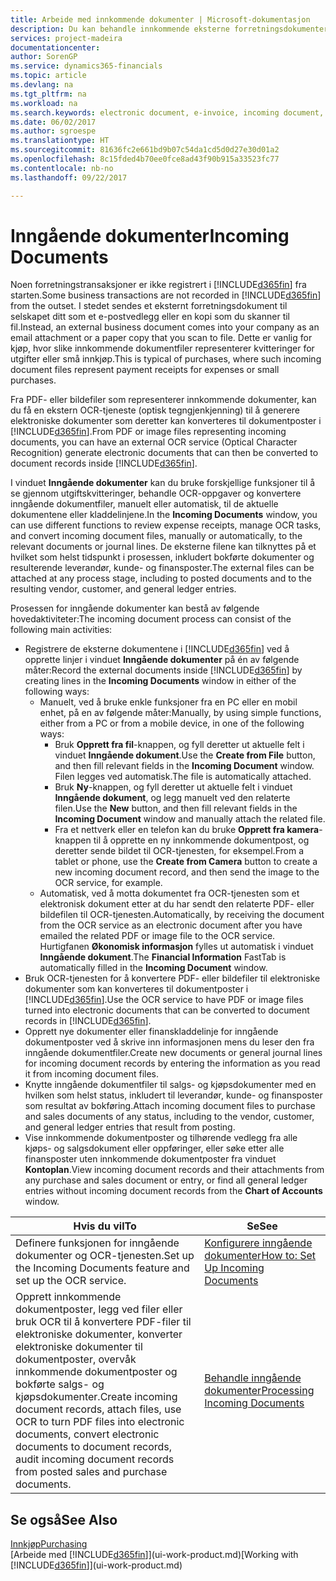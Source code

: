 ```yaml
---
title: Arbeide med innkommende dokumenter | Microsoft-dokumentasjon
description: Du kan behandle innkommende eksterne forretningsdokumenter, for eksempel kvitteringer eller PDF-filer, behandle OCR-oppgaver og konvertere filer til elektroniske dokumenter og poster i Financials.
services: project-madeira
documentationcenter: 
author: SorenGP
ms.service: dynamics365-financials
ms.topic: article
ms.devlang: na
ms.tgt_pltfrm: na
ms.workload: na
ms.search.keywords: electronic document, e-invoice, incoming document, OCR, ecommerce, document exchange, import invoice
ms.date: 06/02/2017
ms.author: sgroespe
ms.translationtype: HT
ms.sourcegitcommit: 81636fc2e661bd9b07c54da1cd5d0d27e30d01a2
ms.openlocfilehash: 8c15fded4b70ee0fce8ad43f90b915a33523fc77
ms.contentlocale: nb-no
ms.lasthandoff: 09/22/2017

---
```

# <a name="incoming-documents"></a><span data-ttu-id="d7eea-103">Inngående dokumenter</span><span class="sxs-lookup"><span data-stu-id="d7eea-103">Incoming Documents</span></span>
<span data-ttu-id="d7eea-104">Noen forretningstransaksjoner er ikke registrert i [!INCLUDE[d365fin](includes/d365fin_md.md)] fra starten.</span><span class="sxs-lookup"><span data-stu-id="d7eea-104">Some business transactions are not recorded in [!INCLUDE[d365fin](includes/d365fin_md.md)] from the outset.</span></span> <span data-ttu-id="d7eea-105">I stedet sendes et eksternt forretningsdokument til selskapet ditt som et e-postvedlegg eller en kopi som du skanner til fil.</span><span class="sxs-lookup"><span data-stu-id="d7eea-105">Instead, an external business document comes into your company as an email attachment or a paper copy that you scan to file.</span></span> <span data-ttu-id="d7eea-106">Dette er vanlig for kjøp, hvor slike innkommende dokumentfiler representerer kvitteringer for utgifter eller små innkjøp.</span><span class="sxs-lookup"><span data-stu-id="d7eea-106">This is typical of purchases, where such incoming document files represent payment receipts for expenses or small purchases.</span></span>

<span data-ttu-id="d7eea-107">Fra PDF- eller bildefiler som representerer innkommende dokumenter, kan du få en ekstern OCR-tjeneste (optisk tegngjenkjenning) til å generere elektroniske dokumenter som deretter kan konverteres til dokumentposter i [!INCLUDE[d365fin](includes/d365fin_md.md)].</span><span class="sxs-lookup"><span data-stu-id="d7eea-107">From PDF or image files representing incoming documents, you can have an external OCR service (Optical Character Recognition) generate electronic documents that can then be converted to document records inside [!INCLUDE[d365fin](includes/d365fin_md.md)].</span></span>

<span data-ttu-id="d7eea-108">I vinduet **Inngående dokumenter** kan du bruke forskjellige funksjoner til å se gjennom utgiftskvitteringer, behandle OCR-oppgaver og konvertere inngående dokumentfiler, manuelt eller automatisk, til de aktuelle dokumentene eller kladdelinjene.</span><span class="sxs-lookup"><span data-stu-id="d7eea-108">In the **Incoming Documents** window, you can use different functions to review expense receipts, manage OCR tasks, and convert incoming document files, manually or automatically, to the relevant documents or journal lines.</span></span> <span data-ttu-id="d7eea-109">De eksterne filene kan tilknyttes på et hvilket som helst tidspunkt i prosessen, inkludert bokførte dokumenter og resulterende leverandør, kunde- og finansposter.</span><span class="sxs-lookup"><span data-stu-id="d7eea-109">The external files can be attached at any process stage, including to posted documents and to the resulting vendor, customer, and general ledger entries.</span></span>

<span data-ttu-id="d7eea-110">Prosessen for inngående dokumenter kan bestå av følgende hovedaktiviteter:</span><span class="sxs-lookup"><span data-stu-id="d7eea-110">The incoming document process can consist of the following main activities:</span></span>

* <span data-ttu-id="d7eea-111">Registrere de eksterne dokumentene i [!INCLUDE[d365fin](includes/d365fin_md.md)] ved å opprette linjer i vinduet **Inngående dokumenter** på én av følgende måter:</span><span class="sxs-lookup"><span data-stu-id="d7eea-111">Record the external documents inside [!INCLUDE[d365fin](includes/d365fin_md.md)] by creating lines in the **Incoming Documents** window in either of the following ways:</span></span>
  * <span data-ttu-id="d7eea-112">Manuelt, ved å bruke enkle funksjoner fra en PC eller en mobil enhet, på en av følgende måter:</span><span class="sxs-lookup"><span data-stu-id="d7eea-112">Manually, by using simple functions, either from a PC or from a mobile device, in one of the following ways:</span></span>
    * <span data-ttu-id="d7eea-113">Bruk **Opprett fra fil**-knappen, og fyll deretter ut aktuelle felt i vinduet **Inngående dokument**.</span><span class="sxs-lookup"><span data-stu-id="d7eea-113">Use the **Create from File** button, and then fill relevant fields in the **Incoming Document** window.</span></span> <span data-ttu-id="d7eea-114">Filen legges ved automatisk.</span><span class="sxs-lookup"><span data-stu-id="d7eea-114">The file is automatically attached.</span></span>  
    * <span data-ttu-id="d7eea-115">Bruk **Ny**-knappen, og fyll deretter ut aktuelle felt i vinduet **Inngående dokument**, og legg manuelt ved den relaterte filen.</span><span class="sxs-lookup"><span data-stu-id="d7eea-115">Use the **New** button, and then fill relevant fields in the **Incoming Document** window and manually attach the related file.</span></span>
    * <span data-ttu-id="d7eea-116">Fra et nettverk eller en telefon kan du bruke **Opprett fra kamera**-knappen til å opprette en ny innkommende dokumentpost, og deretter sende bildet til OCR-tjenesten, for eksempel.</span><span class="sxs-lookup"><span data-stu-id="d7eea-116">From a tablet or phone, use the **Create from Camera** button to create a new incoming document record, and then send the image to the OCR service, for example.</span></span>
  * <span data-ttu-id="d7eea-117">Automatisk, ved å motta dokumentet fra OCR-tjenesten som et elektronisk dokument etter at du har sendt den relaterte PDF- eller bildefilen til OCR-tjenesten.</span><span class="sxs-lookup"><span data-stu-id="d7eea-117">Automatically, by receiving the document from the OCR service as an electronic document after you have emailed the related PDF or image file to the OCR service.</span></span> <span data-ttu-id="d7eea-118">Hurtigfanen **Økonomisk informasjon** fylles ut automatisk i vinduet **Inngående dokument**.</span><span class="sxs-lookup"><span data-stu-id="d7eea-118">The **Financial Information** FastTab is automatically filled in the **Incoming Document** window.</span></span>
* <span data-ttu-id="d7eea-119">Bruk OCR-tjenesten for å konvertere PDF- eller bildefiler til elektroniske dokumenter som kan konverteres til dokumentposter i [!INCLUDE[d365fin](includes/d365fin_md.md)].</span><span class="sxs-lookup"><span data-stu-id="d7eea-119">Use the OCR service to have PDF or image files turned into electronic documents that can be converted to document records in [!INCLUDE[d365fin](includes/d365fin_md.md)].</span></span>
* <span data-ttu-id="d7eea-120">Opprett nye dokumenter eller finanskladdelinje for inngående dokumentposter ved å skrive inn informasjonen mens du leser den fra inngående dokumentfiler.</span><span class="sxs-lookup"><span data-stu-id="d7eea-120">Create new documents or general journal lines for incoming document records by entering the information as you read it from incoming document files.</span></span>
* <span data-ttu-id="d7eea-121">Knytte inngående dokumentfiler til salgs- og kjøpsdokumenter med en hvilken som helst status, inkludert til leverandør, kunde- og finansposter som resultat av bokføring.</span><span class="sxs-lookup"><span data-stu-id="d7eea-121">Attach incoming document files to purchase and sales documents of any status, including to the vendor, customer, and general ledger entries that result from posting.</span></span>
* <span data-ttu-id="d7eea-122">Vise innkommende dokumentposter og tilhørende vedlegg fra alle kjøps- og salgsdokument eller oppføringer, eller søke etter alle finansposter uten innkommende dokumentposter fra vinduet **Kontoplan**.</span><span class="sxs-lookup"><span data-stu-id="d7eea-122">View incoming document records and their attachments from any purchase and sales document or entry, or find all general ledger entries without incoming document records from the **Chart of Accounts** window.</span></span>

| <span data-ttu-id="d7eea-123">Hvis du vil</span><span class="sxs-lookup"><span data-stu-id="d7eea-123">To</span></span> | <span data-ttu-id="d7eea-124">Se</span><span class="sxs-lookup"><span data-stu-id="d7eea-124">See</span></span> |
| --- | --- |
| <span data-ttu-id="d7eea-125">Definere funksjonen for inngående dokumenter og OCR-tjenesten.</span><span class="sxs-lookup"><span data-stu-id="d7eea-125">Set up the Incoming Documents feature and set up the OCR service.</span></span> |[<span data-ttu-id="d7eea-126">Konfigurere inngående dokumenter</span><span class="sxs-lookup"><span data-stu-id="d7eea-126">How to: Set Up Incoming Documents</span></span>](across-how-setup-income-documents.md) |
| <span data-ttu-id="d7eea-127">Opprett innkommende dokumentposter, legg ved filer eller bruk OCR til å konvertere PDF-filer til elektroniske dokumenter, konverter elektroniske dokumenter til dokumentposter, overvåk innkommende dokumentposter og bokførte salgs- og kjøpsdokumenter.</span><span class="sxs-lookup"><span data-stu-id="d7eea-127">Create incoming document records, attach files, use OCR to turn PDF files into electronic documents, convert electronic documents to document records, audit incoming document records from posted sales and purchase documents.</span></span> |[<span data-ttu-id="d7eea-128">Behandle inngående dokumenter</span><span class="sxs-lookup"><span data-stu-id="d7eea-128">Processing Incoming Documents</span></span>](across-process-income-documents.md) |

## <a name="see-also"></a><span data-ttu-id="d7eea-129">Se også</span><span class="sxs-lookup"><span data-stu-id="d7eea-129">See Also</span></span>
[<span data-ttu-id="d7eea-130">Innkjøp</span><span class="sxs-lookup"><span data-stu-id="d7eea-130">Purchasing</span></span>](purchasing-manage-purchasing.md)  
<span data-ttu-id="d7eea-131">[Arbeide med [!INCLUDE[d365fin](includes/d365fin_md.md)]](ui-work-product.md)</span><span class="sxs-lookup"><span data-stu-id="d7eea-131">[Working with [!INCLUDE[d365fin](includes/d365fin_md.md)]](ui-work-product.md)</span></span>

